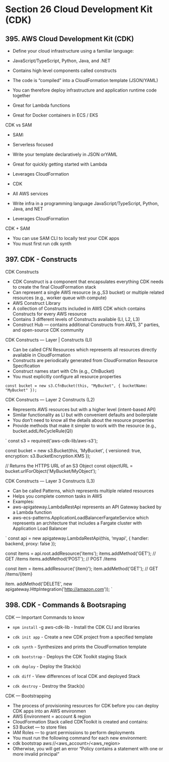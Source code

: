 # Section 26 Cloud Development Kit (CDK)

## 395. AWS Cloud Development Kit (CDK)

- Define your cloud infrastructure using a familiar language:
 - JavaScript/TypeScript, Python, Java, and .NET

- Contains high level components called constructs

- The code is “compiled” into a CloudFormation template (JSON/YAML)

- You can therefore deploy infrastructure and application runtime code together
 - Great for Lambda functions
 - Great for Docker containers in ECS / EKS

CDK vs SAM

- SAM:
 - Serverless focused
 - Write your template declaratively in JSON orYAML
 - Great for quickly getting started with Lambda
 - Leverages CloudFormation

- CDK
 - All AWS services
 - Write infra in a programming language JavaScript/TypeScript, Python, Java, and NET
 - Leverages CloudFormation

CDK + SAM

- You can use SAM CLI to locally test your CDK apps
- You must first run cdk synth

## 397. CDK - Constructs

CDK Constructs

- CDK Construct is a component that encapsulates everything CDK needs to create the final CloudFormation stack
- Can represent a single AWS resource (e.g.,S3 bucket) or multiple related resources (e.g., worker queue with compute)
- AWS Construct Library
 - A collection of Constructs included in AWS CDK which contains Constructs for every AWS resource
 - Contains 3 different levels of Constructs available (LI, L2, L3)
- Construct Hub — contains additional Constructs from AWS, 3" parties, and open-source CDK community

CDK Constructs — Layer | Constructs (LI)

- Can be called CFN Resources which represents all resources directly available in CloudFormation
- Constructs are periodically generated from CloudFormation Resource Specification
- Construct names start with Cfn (e.g., CfnBucket)
- You must explicitly configure all resource properties

`
const bucket = new s3.CfnBucket(this, "MyBucket", {
    bucketName: "MyBucket"
});
`

CDK Constructs — Layer 2 Constructs (L2)

- Represents AWS resources but with a higher level (intent-based API)
- Similar functionality as LI but with convenient defaults and boilerplate
 - You don’t need to know all the details about the resource properties
- Provide methods that make it simpler to work with the resource (e.g., bucket.addLifeCycleRule(Q))

`
const s3 = required('aws-cdk-lib/aws-s3');

const bucket = new s3.Bucket(this, 'MyBucket', {
    versioned: true,
    encryption: s3.BucketEncryption.KMS
});

// Returns the HTTPS URL of an S3 Object
const objectURL = bucket.urlForObject('MyBucket/MyObject');
`

CDK Constructs — Layer 3 Constructs (L3)

- Can be called Patterns, which represents multiple related resources
- Helps you complete common tasks in AWS
- Examples:
 - aws-apigateway.LambdaRestApi represents an API Gateway backed by a Lambda function
 - aws-ecs-patterns.ApplicationLoadBalancerFargateService which represents an architecture that includes a Fargate cluster with Application Load Balancer

`
const api = new apigateway.LambdaRestApi(this, ‘myapi', {
    handler: backend,
    proxy: false
});

const items = api.root.addResource('items');
items.addMethod('GET'); // GET /items
items.addMethod(‘POST'); // POST /items

const item = items.addResource('{item}');
item.addMethod('GET');  // GET /items/{item}

item. addMethod('DELETE', new apigateway.HttpIntegration('http://amazon.com'));
`

## 398. CDK - Commands & Bootsraping

CDK — Important Commands to know

- `npm install` -g aws-cdk-lib - Install the CDK CLI and libraries

- `cdk init app` - Create a new CDK project from a specified template

- `cdk synth` - Synthesizes and prints the CloudFormation template

- `cdk bootstrap` - Deploys the CDK Toolkit staging Stack

- `cdk deploy` - Deploy the Stack(s)

- `cdk diff` - View differences of local CDK and deployed Stack

- `cdk destroy` - Destroy the Stack(s)

CDK — Bootstrapping

- The process of provisioning resources for CDK before you can deploy CDK apps into an AWS environmen
- AWS Environment = account & region
- CloudFormation Stack called CDKToolkit is created and contains:
 - S3 Bucket — to store files
 - IAM Roles — to grant permissions to perform deployments
- You must run the following command for each new environment:
 - cdk bootstrap aws://<aws_account>/<aws_region>
 - Otherwise, you will get an error “Policy contains a statement with one or more invalid principal”